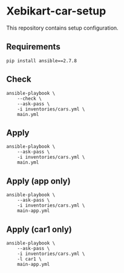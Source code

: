 # Xebikart-car-setup

This repository contains setup configuration.

## Requirements

```
pip install ansible==2.7.8
```

## Check
```
ansible-playbook \
    --check \
    --ask-pass \
    -i inventories/cars.yml \
    main.yml
```

## Apply

```
ansible-playbook \
    --ask-pass \
    -i inventories/cars.yml \
    main.yml
```

## Apply (app only)

```
ansible-playbook \
    --ask-pass \
    -i inventories/cars.yml \
    main-app.yml
```

## Apply (car1 only)

```
ansible-playbook \
    --ask-pass \
    -i inventories/cars.yml \
    -l car1 \
    main-app.yml
```
